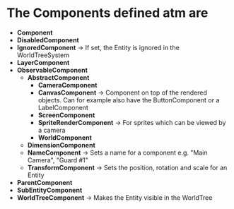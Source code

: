 # The Components defined atm are

  * **Component**
  * **DisabledComponent**
  * **IgnoredComponent** -> If set, the Entity is ignored in the WorldTreeSystem
  * **LayerComponent**
  * **ObservableComponent**
    * **AbstractComponent**
      * **CameraComponent**
      * **CanvasComponent** -> Component on top of the rendered objects. Can for example also have the ButtonComponent or a LabelComponent
      * **ScreenComponent**
      * **SpriteRenderComponent** -> For sprites which can be viewed by a camera
      * **WorldComponent**
    * **DimensionComponent**
    * **NameComponent** -> Sets a name for a component e.g. "Main Camera", "Guard #1"
    * **TransformComponent** -> Sets the position, rotation and scale for an Entity
  * **ParentComponent**
  * **SubEntityComponent**
  * **WorldTreeComponent** -> Makes the Entity visible in the WorldTree

